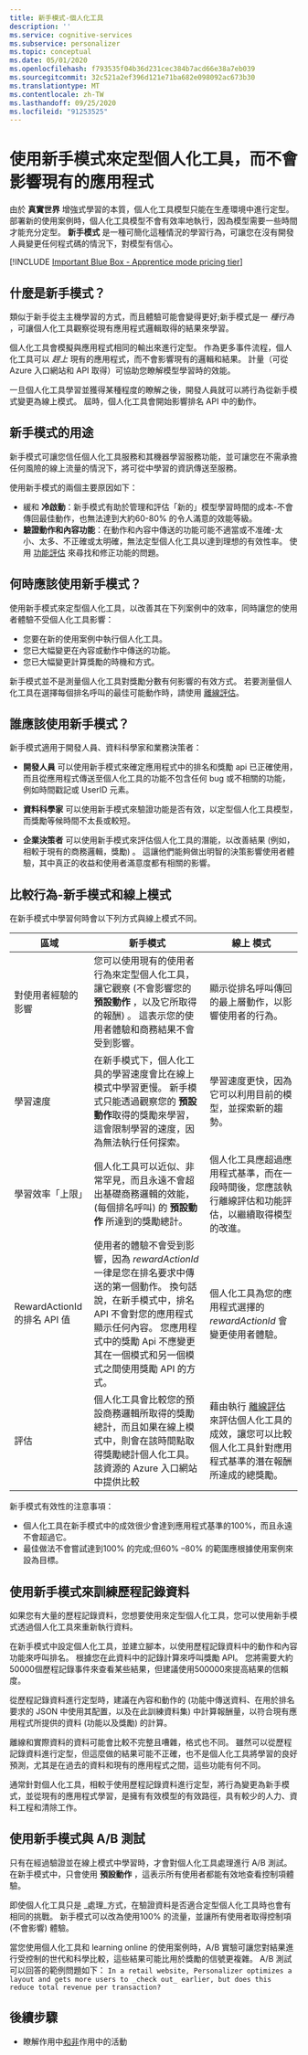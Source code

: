 ```yaml
---
title: 新手模式-個人化工具
description: ''
ms.service: cognitive-services
ms.subservice: personalizer
ms.topic: conceptual
ms.date: 05/01/2020
ms.openlocfilehash: f793535f04b36d231cec384b7acd66e38a7eb039
ms.sourcegitcommit: 32c521a2ef396d121e71ba682e098092ac673b30
ms.translationtype: MT
ms.contentlocale: zh-TW
ms.lasthandoff: 09/25/2020
ms.locfileid: "91253525"
---
```

# <a name="use-apprentice-mode-to-train-personalizer-without-affecting-your-existing-application"></a>使用新手模式來定型個人化工具，而不會影響現有的應用程式

由於 **真實世界** 增強式學習的本質，個人化工具模型只能在生產環境中進行定型。 部署新的使用案例時，個人化工具模型不會有效率地執行，因為模型需要一些時間才能充分定型。  **新手模式** 是一種可簡化這種情況的學習行為，可讓您在沒有開發人員變更任何程式碼的情況下，對模型有信心。

[!INCLUDE [Important Blue Box - Apprentice mode pricing tier](./includes/important-apprentice-mode.md)]

## <a name="what-is-apprentice-mode"></a>什麼是新手模式？

類似于新手從主主機學習的方式，而且體驗可能會變得更好;新手模式是一 _種行為_ ，可讓個人化工具觀察從現有應用程式邏輯取得的結果來學習。

個人化工具會模擬與應用程式相同的輸出來進行定型。 作為更多事件流程，個人化工具可以 _趕上_ 現有的應用程式，而不會影響現有的邏輯和結果。 計量（可從 Azure 入口網站和 API 取得）可協助您瞭解模型學習時的效能。

一旦個人化工具學習並獲得某種程度的瞭解之後，開發人員就可以將行為從新手模式變更為線上模式。 屆時，個人化工具會開始影響排名 API 中的動作。

## <a name="purpose-of-apprentice-mode"></a>新手模式的用途

新手模式可讓您信任個人化工具服務和其機器學習服務功能，並可讓您在不需承擔任何風險的線上流量的情況下，將可從中學習的資訊傳送至服務。

使用新手模式的兩個主要原因如下：

* 緩和 **冷啟動**：新手模式有助於管理和評估「新的」模型學習時間的成本-不會傳回最佳動作，也無法達到大約60-80% 的令人滿意的效能等級。
* **驗證動作和內容功能**：在動作和內容中傳送的功能可能不適當或不准確-太小、太多、不正確或太明確，無法定型個人化工具以達到理想的有效性率。 使用 [功能評估](concept-feature-evaluation.md) 來尋找和修正功能的問題。

## <a name="when-should-you-use-apprentice-mode"></a>何時應該使用新手模式？

使用新手模式來定型個人化工具，以改善其在下列案例中的效率，同時讓您的使用者體驗不受個人化工具影響：

* 您要在新的使用案例中執行個人化工具。
* 您已大幅變更在內容或動作中傳送的功能。
* 您已大幅變更計算獎勵的時機和方式。

新手模式並不是測量個人化工具對獎勵分數有何影響的有效方式。 若要測量個人化工具在選擇每個排名呼叫的最佳可能動作時，請使用 [離線評估](concepts-offline-evaluation.md)。

## <a name="who-should-use-apprentice-mode"></a>誰應該使用新手模式？

新手模式適用于開發人員、資料科學家和業務決策者：

* **開發人員** 可以使用新手模式來確定應用程式中的排名和獎勵 api 已正確使用，而且從應用程式傳送至個人化工具的功能不包含任何 bug 或不相關的功能，例如時間戳記或 UserID 元素。

* **資料科學家** 可以使用新手模式來驗證功能是否有效，以定型個人化工具模型，而獎勵等候時間不太長或較短。

* **企業決策者** 可以使用新手模式來評估個人化工具的潛能，以改善結果 (例如，相較于現有的商務邏輯，獎勵) 。 這讓他們能夠做出明智的決策影響使用者體驗，其中真正的收益和使用者滿意度都有相關的影響。

## <a name="comparing-behaviors---apprentice-mode-and-online-mode"></a>比較行為-新手模式和線上模式

在新手模式中學習何時會以下列方式與線上模式不同。

|區域|新手模式|線上 模式|
|--|--|--|
|對使用者經驗的影響|您可以使用現有的使用者行為來定型個人化工具，讓它觀察 (不會影響您的 **預設動作** ，以及它所取得的報酬) 。 這表示您的使用者體驗和商務結果不會受到影響。|顯示從排名呼叫傳回的最上層動作，以影響使用者的行為。|
|學習速度|在新手模式下，個人化工具的學習速度會比在線上模式中學習更慢。 新手模式只能透過觀察您的 **預設動作**取得的獎勵來學習，這會限制學習的速度，因為無法執行任何探索。|學習速度更快，因為它可以利用目前的模型，並探索新的趨勢。|
|學習效率「上限」|個人化工具可以近似、非常罕見，而且永遠不會超出基礎商務邏輯的效能， (每個排名呼叫) 的 **預設動作** 所達到的獎勵總計。|個人化工具應超過應用程式基準，而在一段時間後，您應該執行離線評估和功能評估，以繼續取得模型的改進。 |
|RewardActionId 的排名 API 值|使用者的體驗不會受到影響，因為 _rewardActionId_ 一律是您在排名要求中傳送的第一個動作。 換句話說，在新手模式中，排名 API 不會對您的應用程式顯示任何內容。 您應用程式中的獎勵 Api 不應變更其在一個模式和另一個模式之間使用獎勵 API 的方式。|個人化工具為您的應用程式選擇的 _rewardActionId_ 會變更使用者體驗。 |
|評估|個人化工具會比較您的預設商務邏輯所取得的獎勵總計，而且如果在線上模式中，則會在該時間點取得獎勵總計個人化工具。 該資源的 Azure 入口網站中提供比較|藉由執行 [離線評估](concepts-offline-evaluation.md)來評估個人化工具的成效，讓您可以比較個人化工具針對應用程式基準的潛在報酬所達成的總獎勵。|

新手模式有效性的注意事項：

* 個人化工具在新手模式中的成效很少會達到應用程式基準的100%，而且永遠不會超過它。
* 最佳做法不會嘗試達到100% 的完成;但60% –80% 的範圍應根據使用案例來設為目標。

## <a name="using-apprentice-mode-to-train-with-historical-data"></a>使用新手模式來訓練歷程記錄資料

如果您有大量的歷程記錄資料，您想要使用來定型個人化工具，您可以使用新手模式透過個人化工具來重新執行資料。

在新手模式中設定個人化工具，並建立腳本，以使用歷程記錄資料中的動作和內容功能來呼叫排名。 根據您在此資料中的記錄計算來呼叫獎勵 API。 您將需要大約50000個歷程記錄事件來查看某些結果，但建議使用500000來提高結果的信賴度。

從歷程記錄資料進行定型時，建議在內容和動作的 (功能中傳送資料、在用於排名要求的 JSON 中使用其配置，以及在此訓練資料集) 中計算報酬量，以符合現有應用程式所提供的資料 (功能以及獎勵) 的計算。

離線和實際資料的資料可能會比較不完整且嘈雜，格式也不同。 雖然可以從歷程記錄資料進行定型，但這麼做的結果可能不正確，也不是個人化工具將學習的良好預測，尤其是在過去的資料和現有的應用程式之間，這些功能有何不同。

通常針對個人化工具，相較于使用歷程記錄資料進行定型，將行為變更為新手模式，並從現有的應用程式學習，是擁有有效模型的有效路徑，具有較少的人力、資料工程和清除工作。

## <a name="using-apprentice-mode-versus-ab-tests"></a>使用新手模式與 A/B 測試

只有在經過驗證並在線上模式中學習時，才會對個人化工具處理進行 A/B 測試。 在新手模式中，只會使用 **預設動作** ，這表示所有使用者都能有效地查看控制項體驗。

即使個人化工具只是 _處理_方式，在驗證資料是否適合定型個人化工具時也會有相同的挑戰。 新手模式可以改為使用100% 的流量，並讓所有使用者取得控制項 (不會影響) 體驗。

當您使用個人化工具和 learning online 的使用案例時，A/B 實驗可讓您對結果進行受控制的世代和科學比較，這些結果可能比用於獎勵的信號更複雜。 A/B 測試可以回答的範例問題如下： `In a retail website, Personalizer optimizes a layout and gets more users to _check out_ earlier, but does this reduce total revenue per transaction?`

## <a name="next-steps"></a>後續步驟

* 瞭解作用中[和非](concept-active-inactive-events.md)作用中的活動
